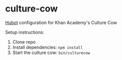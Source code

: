 culture-cow
===========

<a href="http://hubot.github.com/">Hubot</a> configuration for Khan Academy's Culture Cow

Setup instructions:

1) Clone repo
2) Install dependencies: ```npm install```
3) Start the culture cow: ```bin/culturecow```
